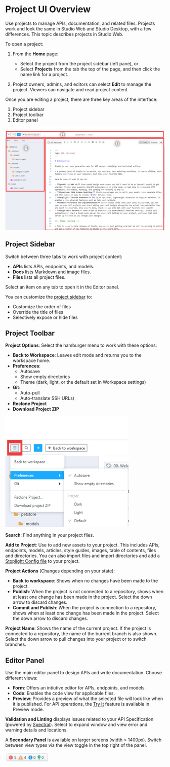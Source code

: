 # Project UI Overview

Use projects to manage APIs, documentation, and related files. Projects work and look the same in Studio Web and Studio Desktop, with a few differences. This topic describes projects in Studio Web. 

To open a project:

1. From the **Home** page:
   - Select the project from the project sidebar (left pane), or 
   - Select **Projects** from the tab the top of the page, and then click the name link for a project. 

2. Project owners, admins, and editors can select **Edit** to manage the project. Viewers can navigate and read project content. 

Once you are editing a project, there are three key areas of the interface:

1. Project sidebar
2. Project toolbar
3. Editor panel

![Projects Overview](../../assets/images/ui-overview.png)

## Project Sidebar

Switch between three tabs to work with project content:

- **APIs** lists APIs, endpoints, and models.
- **Docs** lists Markdown and image files.
- **Files** lists all project files.

Select an item on any tab to open it in the Editor panel. 

You can customize the [project sidebar](https://meta.stoplight.io/docs/platform/ZG9jOjIxOTkxNTkz-project-sidebar) to:

- Customize the order of files
- Override the title of files
- Selectively expose or hide files

## Project Toolbar

**Project Options**: Select the hamburger menu to work with these options:

* **Back to Workspace**: Leaves edit mode and returns you to the workspace home.
* **Preferences**: 
  - Autosave
  - Show empty directories
  - Theme (dark, light, or the default set in Workspace settings)
* **Git**:
  - Auto-pull 
  - Auto-translate SSH URLs)
  <!-- https://github.com/stoplightio/platform-docs/issues/159 created to better document Git settings at a later time -->
* **Reclone Project**
* **Download Project ZIP**


<!-- focus: center -->
![Project options](../../assets/images/project-preferences.png)

**Search**: Find anything in your project files. 

**Add to Project**: Use to add new assets to your project. This includes APIs, endpoints, models, articles, style guides, images, table of contents, files and directories. You can also import files and import directories and add a [Stoplight Config file](03-stoplight-config.md) to your project. 

**Project Actions** (Changes depending on your state):
  - **Back to workspace**: Shows when no changes have been made to the project.
  - **Publish**: When the project is not connected to a repository, shows when at least one change has been made in the project. Select the down arrow to discard changes. 
  - **Commit and Publish**: When the project is connection to a repository, shows when at least one change has been made in the project. Select the down arrow to discard changes. 

**Project Name**: Shows the name of the current project. If the project is connected to a repository, the name of the burrent branch is also shown. Select the down arrow to pull changes into your project or to switch branches. 

## Editor Panel

Use the main editor panel to design APIs and write documentation. Choose different views:
 - **Form**: Offers an intiutive editor for APIs, endpoints, and models. 
 - **Code**: Enables the code view for applicable files. 
 - **Preview**: Provides a preview of what the selected file will look like when it is published. For API operations, the [Try It](../Design-and-Modeling/03-http-endpoints.md) feature is available in Preview mode. 

 **Validation and Linting** displays issues related to your API Specification (powered by [Spectral](https://meta.stoplight.io/docs/spectral/ZG9jOjYx-overview)). Select to expand window and view error and warning details and locations.

A **Secondary Panel** is available on larger screens (width > 1400px). Switch between view types via the view toggle in the top right of the panel.

![Validation and Linting Toggle](../../assets/images/spectral-view.png)

